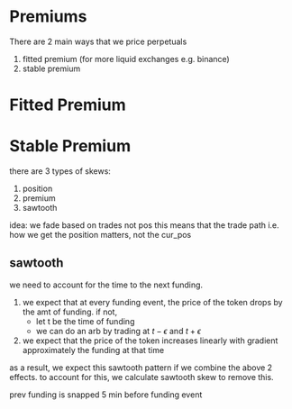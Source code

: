 # Premiums
There are 2 main ways that we price perpetuals
1. fitted premium (for more liquid exchanges e.g. binance)
2. stable premium

# Fitted Premium


# Stable Premium

there are 3 types of skews:
1. position
2. premium
3. sawtooth

idea: we fade based on trades not pos
this means that the trade path i.e. how we get the position matters, not the cur_pos


## sawtooth
we need to account for the time to the next funding.

1. we expect that at every funding event, the price of the token drops by the amt of funding. if not, 
    - let t be the time of funding
    - we can do an arb by trading at $t - \epsilon$ and $t + \epsilon$
2. we expect that the price of the token increases linearly with gradient approximately the funding at that time

as a result, we expect this sawtooth pattern if we combine the above 2 effects.  to account for this, we calculate sawtooth skew to remove this.


prev funding is snapped 5 min before funding event